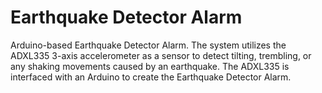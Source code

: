 # Earthquake Detector Alarm
Arduino-based Earthquake Detector Alarm. The system utilizes the ADXL335 3-axis accelerometer as a sensor to detect tilting, trembling, or any shaking movements caused by an earthquake. The ADXL335 is interfaced with an Arduino to create the Earthquake Detector Alarm. 
